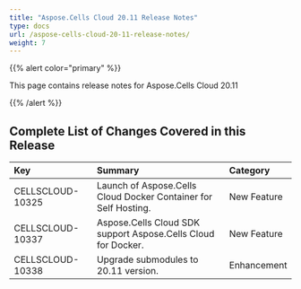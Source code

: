 ```yaml
---
title: "Aspose.Cells Cloud 20.11 Release Notes"
type: docs
url: /aspose-cells-cloud-20-11-release-notes/
weight: 7
---
```


{{% alert color="primary" %}} 

This page contains release notes for Aspose.Cells Cloud 20.11

{{% /alert %}} 
## **Complete List of Changes Covered in this Release**

|**Key**|**Summary**|**Category**|
| :- | :- | :- |
|CELLSCLOUD-10325|Launch of Aspose.Cells Cloud Docker Container for Self Hosting.|New Feature|
|CELLSCLOUD-10337|Aspose.Cells Cloud SDK support Aspose.Cells Cloud for Docker.|New Feature|
|CELLSCLOUD-10338|Upgrade submodules to 20.11 version.|Enhancement|
